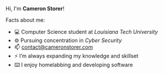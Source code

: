 Hi, I'm **Cameron Storer**!

Facts about me:
- 💻 Computer Science student at *Louisiana Tech University*
- ⚙️ Pursuing concentration in *Cyber Security*
- 📫 contact@cameronstorer.com
- ⚡ I’m always expanding my knowledge and skillset
- ⌨️ I enjoy homelabbing and developing software
